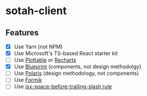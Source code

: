 # sotah-client

## Features

- [x] Use Yarn (not NPM)
- [x] Use Microsoft's TS-based React starter kit
- [ ] Use [Plottable](https://github.com/palantir/plottable) or [Recharts](https://github.com/recharts/recharts)
- [x] Use [Blueprint](http://blueprintjs.com/) (components, not design methodolgy)
- [ ] Use [Polaris](https://polaris.shopify.com/) (design methodology, not components)
- [ ] Use [Formik](https://github.com/jaredpalmer/formik)
- [ ] Use [jsx-space-before-trailing-slash rule](https://github.com/palantir/tslint-react/pull/144)
